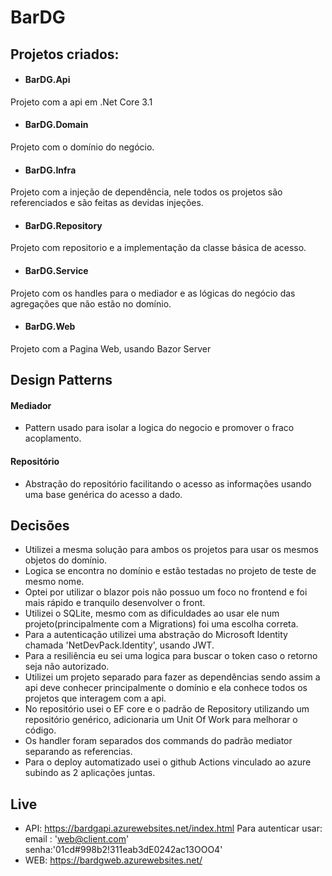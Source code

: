 # BarDG

## Projetos criados:

* #### BarDG.Api
Projeto com a api em .Net Core 3.1

* #### BarDG.Domain
Projeto com o domínio do negócio.

* #### BarDG.Infra
Projeto com a injeção de dependência, nele todos os projetos são referenciados e são feitas as devidas injeções.

* #### BarDG.Repository
Projeto com repositorio e a implementação da classe básica de acesso.

* #### BarDG.Service
Projeto com os handles para o mediador e as lógicas do negócio das agregações que não estão no domínio.

* #### BarDG.Web
Projeto com a Pagina Web, usando Bazor Server

## Design Patterns

#### Mediador
- Pattern usado para isolar a logica do negocio e promover o fraco acoplamento.

#### Repositório
- Abstração do repositório facilitando o acesso as informações usando uma base genérica do acesso a dado.

## Decisões

- Utilizei a mesma solução para ambos os projetos para usar os mesmos objetos do domínio.
- Logica se encontra no domínio e estão testadas no projeto de teste de mesmo nome.
- Optei por utilizar o blazor pois não possuo um foco no frontend e foi mais rápido e tranquilo desenvolver o front.
- Utilizei o SQLite, mesmo com as dificuldades ao usar ele num projeto(principalmente com a Migrations) foi uma escolha correta.
- Para a autenticação utilizei uma abstração do Microsoft Identity chamada 'NetDevPack.Identity', usando JWT.
- Para a resiliência eu sei uma logica para buscar o token caso o retorno seja não autorizado.
- Utilizei um projeto separado para fazer as dependências sendo assim a api deve conhecer principalmente o domínio e ela conhece todos os projetos que interagem com a api.
- No repositório usei o EF core e o padrão de Repository utilizando um repositório genérico, adicionaria um Unit Of Work para melhorar o código.
- Os handler foram separados dos commands do padrão mediator separando as referencias.
- Para o deploy automatizado usei o github Actions vinculado ao azure subindo as 2 aplicações juntas.

## Live
- API: https://bardgapi.azurewebsites.net/index.html Para autenticar usar: email : 'web@client.com' senha:'01cd#998b2!311eab3dE0242ac13OOO4'
- WEB: https://bardgweb.azurewebsites.net/

